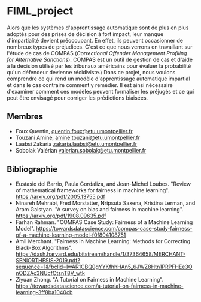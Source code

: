 # FIML_project

Alors que les systèmes d'apprentissage automatique sont de plus en plus adoptés pour des prises de décision à fort impact, leur manque d'impartialité devient préoccupant. En effet, ils peuvent occasionner de nombreux types de préjudices.
C'est ce que nous verrons en travaillant sur l'étude de cas de COMPAS ($\textit{Correctional Offender Management Profiling for Alternative Sanctions}$). COMPAS est un outil de gestion de cas et d'aide à la décision utilisé par les tribunaux américains pour évaluer la probabilité qu'un défendeur devienne récidiviste.\\
Dans ce projet, nous voulons comprendre ce qui rend un modèle d'apprentissage automatique impartial et dans le cas contraire comment y remédier.
Il est ainsi nécessaire d'examiner comment ces modèles peuvent formaliser les préjugés et ce qui peut être envisagé pour corriger les prédictions biaisées.

## Membres

- Foux Quentin, quentin.foux@etu.umontpellier.fr
- Touzani Amine, amine.touzani@etu.umontpellier.fr
- Laabsi Zakaria zakaria.laabsi@etu.umontpellier.fr
- Sobolak Valérian valerian.sobolak@etu.montpellier.fr

## Bibliographie

- Eustasio del Barrio, Paula Gordaliza, and Jean-Michel Loubes. "Review of mathematical frameworks
for fairness in machine learning".
https://arxiv.org/pdf/2005.13755.pdf
- Ninareh Mehrabi, Fred Morstatter, Nripsuta Saxena, Kristina Lerman, and Aram Galstyan. "A survey
on bias and fairness in machine learning". 
https://arxiv.org/pdf/1908.09635.pdf
- Farhan Rahman. "COMPAS Case Study: Fairness of a Machine Learning Model".
https://towardsdatascience.com/compas-case-study-fairness-of-a-machine-learning-model-f0f804108751
- Amil Merchant. "Fairness in Machine Learning: Methods for Correcting Black-Box Algorithms".
https://dash.harvard.edu/bitstream/handle/1/37364658/MERCHANT-SENIORTHESIS-2019.pdf?sequence=1&fbclid=IwAR1CBQ0gYYKfhhHAn5_6JWZ8Htn1PRPFHEe3OnODZAc3NUcfOtsnT8V_wtk
- Ziyuan Zhong. "A Tutorial on Fairness in Machine Learning".
https://towardsdatascience.com/a-tutorial-on-fairness-in-machine-learning-3ff8ba1040cb
